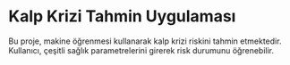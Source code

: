 # Kalp Krizi Tahmin Uygulaması

Bu proje, makine öğrenmesi kullanarak kalp krizi riskini tahmin etmektedir. Kullanıcı, çeşitli sağlık parametrelerini girerek risk durumunu öğrenebilir.
